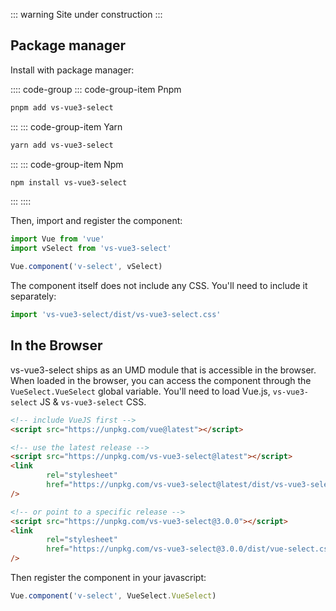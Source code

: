 ::: warning
Site under construction
:::

## Package manager

Install with package manager:

:::: code-group
::: code-group-item Pnpm
```bash
pnpm add vs-vue3-select
```
:::
::: code-group-item Yarn
```bash
yarn add vs-vue3-select
```
:::
::: code-group-item Npm
```bash
npm install vs-vue3-select
```
:::
::::

Then, import and register the component:

```js
import Vue from 'vue'
import vSelect from 'vs-vue3-select'

Vue.component('v-select', vSelect)
```

The component itself does not include any CSS. You'll need to include it
separately:

```js
import 'vs-vue3-select/dist/vs-vue3-select.css'
```

## In the Browser

vs-vue3-select ships as an UMD module that is accessible in the browser. When loaded
in the browser, you can access the component through the `VueSelect.VueSelect`
global variable. You'll need to load Vue.js, `vs-vue3-select` JS & `vs-vue3-select` CSS.

```html
<!-- include VueJS first -->
<script src="https://unpkg.com/vue@latest"></script>

<!-- use the latest release -->
<script src="https://unpkg.com/vs-vue3-select@latest"></script>
<link
        rel="stylesheet"
        href="https://unpkg.com/vs-vue3-select@latest/dist/vs-vue3-select.css"
/>

<!-- or point to a specific release -->
<script src="https://unpkg.com/vs-vue3-select@3.0.0"></script>
<link
        rel="stylesheet"
        href="https://unpkg.com/vs-vue3-select@3.0.0/dist/vue-select.css"
/>
```

Then register the component in your javascript:

```js
Vue.component('v-select', VueSelect.VueSelect)
```

<CodePen url="zYeXjZX" />
